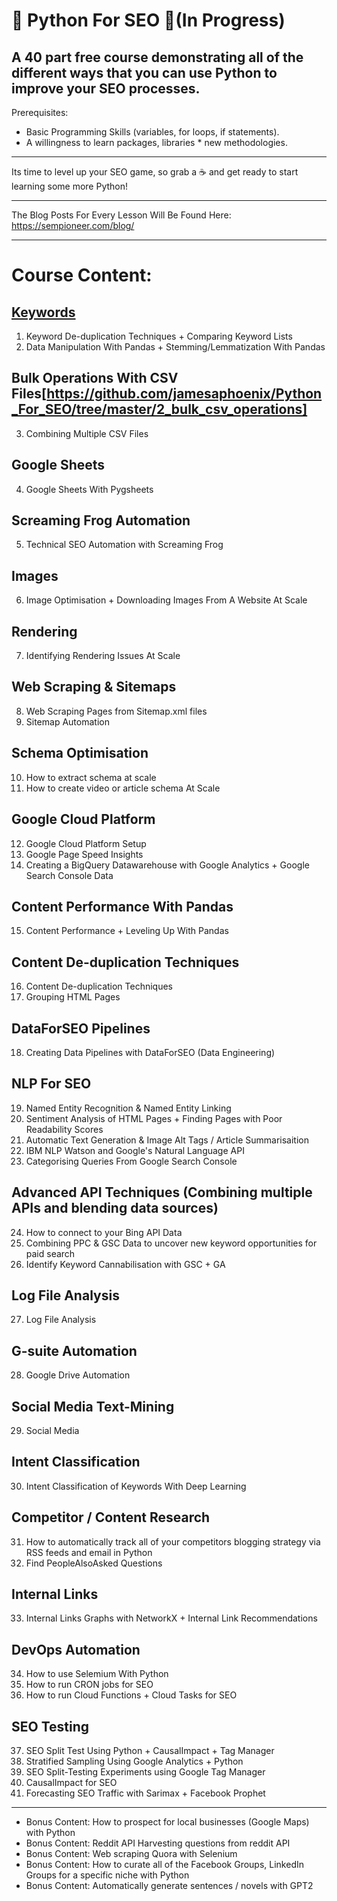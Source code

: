 # 🐍 Python For SEO 🐍(In Progress)

A 40 part free course demonstrating all of the different ways that you can use Python to improve your SEO processes.
----

Prerequisites:
- Basic Programming Skills (variables, for loops, if statements).
- A willingness to learn packages, libraries * new methodologies.

----

Its time to level up your SEO game, so grab a ☕ and get ready to start learning some more Python!

----

The Blog Posts For Every Lesson Will Be Found Here: https://sempioneer.com/blog/

----

# Course Content:

## [Keywords](https://github.com/jamesaphoenix/Python_For_SEO/tree/master/1_Keywords)

1. Keyword De-duplication Techniques + Comparing Keyword Lists
2. Data Manipulation With Pandas + Stemming/Lemmatization With Pandas

## Bulk Operations With CSV Files[https://github.com/jamesaphoenix/Python_For_SEO/tree/master/2_bulk_csv_operations]

3. Combining Multiple CSV Files

## Google Sheets

4. Google Sheets With Pygsheets

## Screaming Frog Automation

5. Technical SEO Automation with Screaming Frog

## Images

6. Image Optimisation + Downloading Images From A Website At Scale

## Rendering

7. Identifying Rendering Issues At Scale

## Web Scraping & Sitemaps

8. Web Scraping Pages from Sitemap.xml files
9. Sitemap Automation

## Schema Optimisation

10. How to extract schema at scale
11. How to create video or article schema At Scale

## Google Cloud Platform

12. Google Cloud Platform Setup
13. Google Page Speed Insights
14. Creating a BigQuery Datawarehouse with Google Analytics + Google Search Console Data

## Content Performance With Pandas

15. Content Performance + Leveling Up With Pandas

## Content De-duplication Techniques

16. Content De-duplication Techniques
17. Grouping HTML Pages

## DataForSEO Pipelines

18. Creating Data Pipelines with DataForSEO (Data Engineering)

## NLP For SEO

19. Named Entity Recognition & Named Entity Linking
20. Sentiment Analysis of HTML Pages + Finding Pages with Poor Readability Scores
21. Automatic Text Generation & Image Alt Tags / Article Summarisaition
22. IBM NLP Watson and Google's Natural Language API
23. Categorising Queries From Google Search Console

## Advanced API Techniques (Combining multiple APIs and blending data sources)

24. How to connect to your Bing API Data
25. Combining PPC & GSC Data to uncover new keyword opportunities for paid search
26. Identify Keyword Cannabilisation with GSC + GA

## Log File Analysis

27. Log File Analysis

## G-suite Automation

28. Google Drive Automation 

## Social Media Text-Mining

29. Social Media

## Intent Classification

30. Intent Classification of Keywords With Deep Learning

## Competitor / Content Research

31. How to automatically track all of your competitors blogging strategy via RSS feeds and email in Python
32. Find PeopleAlsoAsked Questions

## Internal Links

33. Internal Links Graphs with NetworkX + Internal Link Recommendations

## DevOps Automation

34. How to use Selemium With Python
35. How to run CRON jobs for SEO
36. How to run Cloud Functions + Cloud Tasks for SEO


## SEO Testing

37. SEO Split Test Using Python + CausalImpact + Tag Manager
38. Stratified Sampling Using Google Analytics + Python
39. SEO Split-Testing Experiments using Google Tag Manager
40. CausalImpact for SEO
41. Forecasting SEO Traffic with Sarimax + Facebook Prophet

----

- Bonus Content: How to prospect for local businesses (Google Maps) with Python
- Bonus Content: Reddit API Harvesting questions from reddit API
- Bonus Content: Web scraping Quora with Selenium
- Bonus Content: How to curate all of the Facebook Groups, LinkedIn Groups for a specific niche with Python
- Bonus Content: Automatically generate sentences / novels with GPT2
